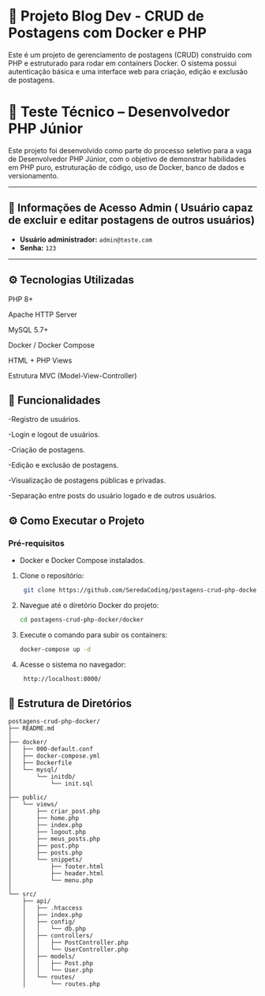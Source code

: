 # 📘 Projeto Blog Dev - CRUD de Postagens com Docker e PHP

Este é um projeto de gerenciamento de postagens (CRUD) construído com PHP e estruturado para rodar em containers Docker. O sistema possui autenticação básica e uma interface web para criação, edição e exclusão de postagens.

# 🧪 Teste Técnico – Desenvolvedor PHP Júnior

Este projeto foi desenvolvido como parte do processo seletivo para a vaga de Desenvolvedor PHP Júnior, com o objetivo de demonstrar habilidades em PHP puro, estruturação de código, uso de Docker, banco de dados e versionamento.

---

## 📌 Informações de Acesso Admin ( Usuário capaz de excluir e editar postagens de outros usuários)

- **Usuário administrador:** `admin@teste.com`  
- **Senha:** `123`

---





## ⚙️ Tecnologias Utilizadas

PHP 8+

Apache HTTP Server

MySQL 5.7+

Docker / Docker Compose

HTML + PHP Views

Estrutura MVC (Model-View-Controller)
## 📝 Funcionalidades

-Registro de usuários.

-Login e logout de usuários.

-Criação de postagens.

-Edição e exclusão de postagens.

-Visualização de postagens públicas e privadas.

-Separação entre posts do usuário logado e de outros usuários.
## ⚙️ Como Executar o Projeto

### Pré-requisitos

- Docker e Docker Compose instalados.

1. Clone o repositório:
   ```bash
    git clone https://github.com/SeredaCoding/postagens-crud-php-docker.git

2. Navegue até o diretório Docker do projeto:
   ```bash
   cd postagens-crud-php-docker/docker

3. Execute o comando para subir os containers:
   ```bash
   docker-compose up -d

4. Acesse o sistema no navegador:
   ```bash
    http://localhost:8000/

## 📁 Estrutura de Diretórios
    postagens-crud-php-docker/
    ├── README.md
    │
    ├── docker/
    │   ├── 000-default.conf
    │   ├── docker-compose.yml
    │   ├── Dockerfile
    │   └── mysql/
    │       └── initdb/
    │           └── init.sql
    │
    ├── public/
    │   └── views/
    │       ├── criar_post.php
    │       ├── home.php
    │       ├── index.php
    │       ├── logout.php
    │       ├── meus_posts.php
    │       ├── post.php
    │       ├── posts.php
    │       └── snippets/
    │           ├── footer.html
    │           ├── header.html
    │           └── menu.php
    │
    └── src/
        ├── api/
        │   ├── .htaccess
        │   ├── index.php
        │   ├── config/
        │   │   └── db.php
        │   ├── controllers/
        │   │   ├── PostController.php
        │   │   └── UserController.php
        │   ├── models/
        │   │   ├── Post.php
        │   │   └── User.php
        │   └── routes/
        │       └── routes.php
